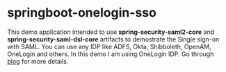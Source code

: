 # springboot-onelogin-sso
This demo application intended to use **spring-security-saml2-core** and **spring-security-saml-dsl-core** artifacts to demostrate the Single sign-on with SAML. You can use any IDP like ADFS, Okta, Shibboleth, OpenAM, OneLogin and others. 
In this demo I am using OneLogin IDP. Go through [blog](http://www.techsams.com/java/spring/sso/onelogin/single-sign-on-with-spring-saml.html) for more details.
